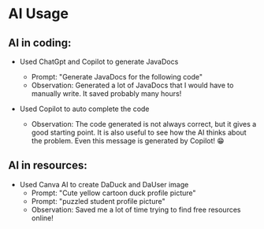 # AI Usage
## AI in coding:
- Used ChatGpt and Copilot to generate JavaDocs
    - Prompt: "Generate JavaDocs for the following code"
    - Observation: Generated a lot of JavaDocs that I would have to manually write. It saved probably many hours!

- Used Copilot to auto complete the code
    - Observation: The code generated is not always correct, but it gives a good starting point. It is also useful to see how the AI thinks about the problem. Even this message is generated by Copilot! 😁
## AI in resources:

- Used Canva AI to create DaDuck and DaUser image
  - Prompt: "Cute yellow cartoon duck profile picture"
  - Prompt: "puzzled student profile picture"
  - Observation: Saved me a lot of time trying to find free resources online!